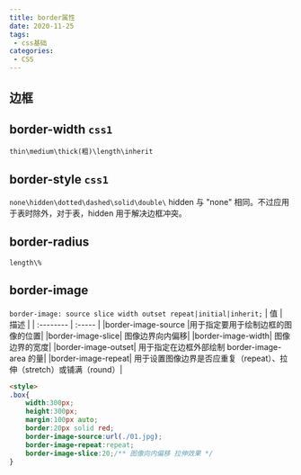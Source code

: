 ```yaml
---
title: border属性
date: 2020-11-25
tags:
 - css基础
categories: 
 - CSS
---
```


## 边框
## border-width `css1`
`thin\medium\thick(粗)\length\inherit`
## border-style `css1`
`none\hidden\dotted\dashed\solid\double\`
hidden	与 "none" 相同。不过应用于表时除外，对于表，hidden 用于解决边框冲突。
## border-radius
`length\%`
## border-image
`border-image: source slice width outset repeat|initial|inherit;`
| 值        | 描述   |
| :--------  | :-----  | 
|border-image-source	|用于指定要用于绘制边框的图像的位置|
|border-image-slice|	图像边界向内偏移|
|border-image-width|	图像边界的宽度|
|border-image-outset|	用于指定在边框外部绘制 border-image-area 的量|
|border-image-repeat|	用于设置图像边界是否应重复（repeat）、拉伸（stretch）或铺满（round）|
```html
<style>
.box{
    width:300px;
    height:300px;
    margin:100px auto;
    border:20px solid red;
    border-image-source:url(./01.jpg);
    border-image-repeat:repeat;
    border-image-slice:20;/** 图像向内偏移 拉伸效果 */
}
```

